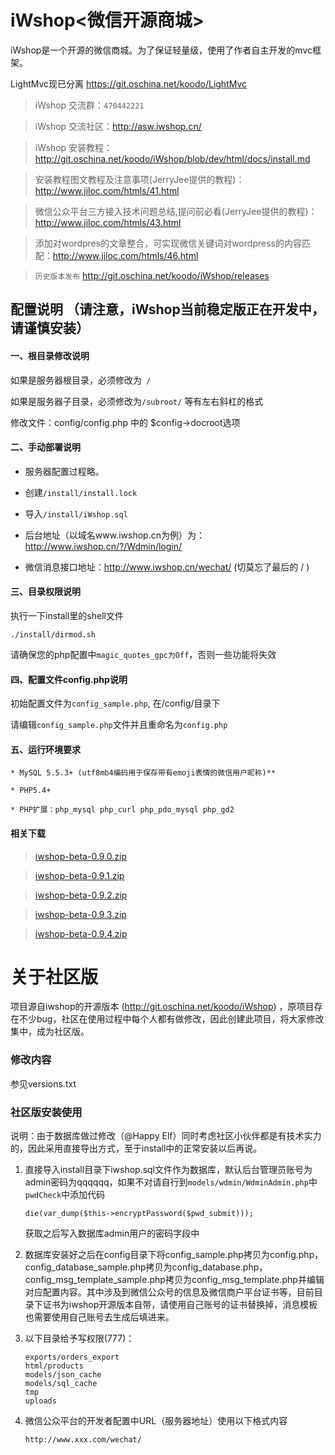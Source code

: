 # iWshop<微信开源商城>

iWshop是一个开源的微信商城。为了保证轻量级，使用了作者自主开发的mvc框架。 

LightMvc现已分离 <a href="https://git.oschina.net/koodo/LightMvc">https://git.oschina.net/koodo/LightMvc</a> 

>iWshop 交流群：`470442221`

>iWshop 交流社区：<a href="http://asw.iwshop.cn/" target="_blank">http://asw.iwshop.cn/</a> 

>iWshop 安装教程：<a href="http://git.oschina.net/koodo/iWshop/blob/dev/html/docs/install.md">http://git.oschina.net/koodo/iWshop/blob/dev/html/docs/install.md</a>


>安装教程图文教程及注意事项(JerryJee提供的教程)：<a target="_blank" href="http://www.jiloc.com/htmls/41.html">http://www.jiloc.com/htmls/41.html</a>

>微信公众平台三方接入技术问题总结,提问前必看(JerryJee提供的教程)：<a target="_blank" href="http://www.jiloc.com/htmls/43.html">http://www.jiloc.com/htmls/43.html</a>

>添加对wordpres的文章整合，可实现微信关键词对wordpress的内容匹配：<a target="_blank" href="http://www.jiloc.com/htmls/46.html">http://www.jiloc.com/htmls/46.html</a>


>`历史版本发布` <a target="_blank" href="http://git.oschina.net/koodo/iWshop/releases">http://git.oschina.net/koodo/iWshop/releases</a>

## 配置说明 （请注意，iWshop当前稳定版正在开发中，请谨慎安装）

#### 一、根目录修改说明

如果是服务器根目录，必须修改为` /`

如果是服务器子目录，必须修改为`/subroot/` 等有左右斜杠的格式

修改文件：config/config.php 中的 $config->docroot选项

#### 二、手动部署说明

- 服务器配置过程略。

- 创建`/install/install.lock`

- 导入`/install/iWshop.sql`

- 后台地址（以域名www.iwshop.cn为例）为：http://www.iwshop.cn/?/Wdmin/login/

- 微信消息接口地址：http://www.iwshop.cn/wechat/ (切莫忘了最后的 / )

#### 三、目录权限说明

执行一下install里的shell文件

    ./install/dirmod.sh

请确保您的php配置中`magic_quotes_gpc为Off`，否则一些功能将失效

#### 四、配置文件config.php说明

初始配置文件为`config_sample.php`, 在/config/目录下

请编辑`config_sample.php`文件并且重命名为`config.php`

#### 五、运行环境要求
 
    * MySQL 5.5.3+ (utf8mb4编码用于保存带有emoji表情的微信用户昵称)**

    * PHP5.4+

    * PHP扩展：php_mysql php_curl php_pdo_mysql php_gd2

#### 相关下载

><a href="http://down.iwshop.cn/iwshop_release/iwshop-beta-0.9.0.zip" target="_blank">iwshop-beta-0.9.0.zip</a> 

><a href="http://down.iwshop.cn/iwshop_release/iwshop-beta-0.9.1.zip" target="_blank">iwshop-beta-0.9.1.zip</a> 

><a href="http://down.iwshop.cn/iwshop_release/iwshop-beta-0.9.2.zip" target="_blank">iwshop-beta-0.9.2.zip</a> 

><a href="http://down.iwshop.cn/iwshop_release/iwshop-beta-0.9.3.zip" target="_blank">iwshop-beta-0.9.3.zip</a> 

><a href="http://down.iwshop.cn/iwshop_release/iwshop-beta-0.9.4.zip" target="_blank">iwshop-beta-0.9.4.zip</a>

# 关于社区版

项目源自iwshop的开源版本 (http://git.oschina.net/koodo/iWshop) ，原项目存在不少bug，社区在使用过程中每个人都有做修改，因此创建此项目，将大家修改集中，成为社区版。

### 修改内容

参见versions.txt

### 社区版安装使用

说明：由于数据库做过修改（@Happy Elf）同时考虑社区小伙伴都是有技术实力的，因此采用直接导出方式，至于install中的正常安装以后再说。 

1. 直接导入install目录下iwshop.sql文件作为数据库，默认后台管理员账号为admin密码为qqqqqq，如果不对请自行到`models/wdmin/WdminAdmin.php`中`pwdCheck`中添加代码
    ```
    die(var_dump($this->encryptPassword($pwd_submit)));
    ```
    获取之后写入数据库admin用户的密码字段中

2. 数据库安装好之后在config目录下将config_sample.php拷贝为config.php，config_database_sample.php拷贝为config_database.php，config_msg_template_sample.php拷贝为config_msg_template.php并编辑对应配置内容。其中涉及到微信公众号的信息及微信商户平台证书等，目前目录下证书为iwshop开源版本自带，请使用自己账号的证书替换掉，消息模板也需要使用自己账号去生成后填进来。

3. 以下目录给予写权限(777)：
    ```
    exports/orders_export
    html/products
    models/json_cache
    models/sql_cache
    tmp
    uploads
    ```

4. 微信公众平台的开发者配置中URL（服务器地址）使用以下格式内容

    ```
    http://www.xxx.com/wechat/
    ```
